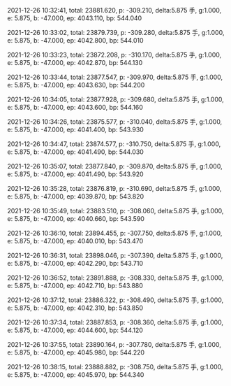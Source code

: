 2021-12-26 10:32:41, total: 23881.620, p: -309.210, delta:5.875 手, g:1.000, e: 5.875, b: -47.000, ep: 4043.110, bp: 544.040

2021-12-26 10:33:02, total: 23879.739, p: -309.280, delta:5.875 手, g:1.000, e: 5.875, b: -47.000, ep: 4042.800, bp: 544.010

2021-12-26 10:33:23, total: 23872.208, p: -310.170, delta:5.875 手, g:1.000, e: 5.875, b: -47.000, ep: 4042.870, bp: 544.130

2021-12-26 10:33:44, total: 23877.547, p: -309.970, delta:5.875 手, g:1.000, e: 5.875, b: -47.000, ep: 4043.630, bp: 544.200

2021-12-26 10:34:05, total: 23877.928, p: -309.680, delta:5.875 手, g:1.000, e: 5.875, b: -47.000, ep: 4043.600, bp: 544.160

2021-12-26 10:34:26, total: 23875.577, p: -310.040, delta:5.875 手, g:1.000, e: 5.875, b: -47.000, ep: 4041.400, bp: 543.930

2021-12-26 10:34:47, total: 23874.577, p: -310.750, delta:5.875 手, g:1.000, e: 5.875, b: -47.000, ep: 4041.490, bp: 544.030

2021-12-26 10:35:07, total: 23877.840, p: -309.870, delta:5.875 手, g:1.000, e: 5.875, b: -47.000, ep: 4041.490, bp: 543.920

2021-12-26 10:35:28, total: 23876.819, p: -310.690, delta:5.875 手, g:1.000, e: 5.875, b: -47.000, ep: 4039.870, bp: 543.820

2021-12-26 10:35:49, total: 23883.510, p: -308.060, delta:5.875 手, g:1.000, e: 5.875, b: -47.000, ep: 4040.660, bp: 543.590

2021-12-26 10:36:10, total: 23894.455, p: -307.750, delta:5.875 手, g:1.000, e: 5.875, b: -47.000, ep: 4040.010, bp: 543.470

2021-12-26 10:36:31, total: 23898.046, p: -307.390, delta:5.875 手, g:1.000, e: 5.875, b: -47.000, ep: 4042.290, bp: 543.710

2021-12-26 10:36:52, total: 23891.888, p: -308.330, delta:5.875 手, g:1.000, e: 5.875, b: -47.000, ep: 4042.710, bp: 543.880

2021-12-26 10:37:12, total: 23886.322, p: -308.490, delta:5.875 手, g:1.000, e: 5.875, b: -47.000, ep: 4042.310, bp: 543.850

2021-12-26 10:37:34, total: 23887.853, p: -308.360, delta:5.875 手, g:1.000, e: 5.875, b: -47.000, ep: 4044.600, bp: 544.120

2021-12-26 10:37:55, total: 23890.164, p: -307.780, delta:5.875 手, g:1.000, e: 5.875, b: -47.000, ep: 4045.980, bp: 544.220

2021-12-26 10:38:15, total: 23888.882, p: -308.750, delta:5.875 手, g:1.000, e: 5.875, b: -47.000, ep: 4045.970, bp: 544.340